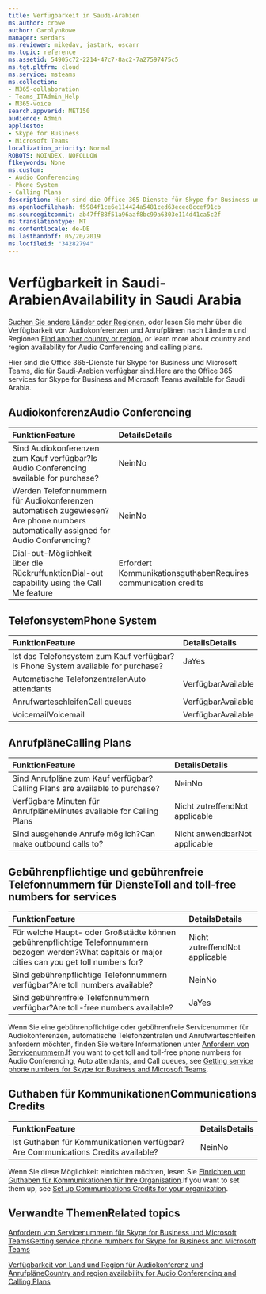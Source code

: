 ```yaml
---
title: Verfügbarkeit in Saudi-Arabien
ms.author: crowe
author: CarolynRowe
manager: serdars
ms.reviewer: mikedav, jastark, oscarr
ms.topic: reference
ms.assetid: 54905c72-2214-47c7-8ac2-7a27597475c5
ms.tgt.pltfrm: cloud
ms.service: msteams
ms.collection:
- M365-collaboration
- Teams_ITAdmin_Help
- M365-voice
search.appverid: MET150
audience: Admin
appliesto:
- Skype for Business
- Microsoft Teams
localization_priority: Normal
ROBOTS: NOINDEX, NOFOLLOW
f1keywords: None
ms.custom:
- Audio Conferencing
- Phone System
- Calling Plans
description: Hier sind die Office 365-Dienste für Skype for Business und Microsoft Teams, die für Saudi-Arabien verfügbar sind.
ms.openlocfilehash: f5984f1ce6e114424a5481ced63ecec8ccef91cb
ms.sourcegitcommit: ab47ff88f51a96aaf8bc99a6303e114d41ca5c2f
ms.translationtype: MT
ms.contentlocale: de-DE
ms.lasthandoff: 05/20/2019
ms.locfileid: "34282794"
---
```

# <a name="availability-in-saudi-arabia"></a><span data-ttu-id="69775-103">Verfügbarkeit in Saudi-Arabien</span><span class="sxs-lookup"><span data-stu-id="69775-103">Availability in Saudi Arabia</span></span>

<span data-ttu-id="69775-104">[Suchen Sie andere Länder oder Regionen](country-and-region-availability-for-audio-conferencing-and-calling-plans.md), oder lesen Sie mehr über die Verfügbarkeit von Audiokonferenzen und Anrufplänen nach Ländern und Regionen.</span><span class="sxs-lookup"><span data-stu-id="69775-104">[Find another country or region](country-and-region-availability-for-audio-conferencing-and-calling-plans.md), or learn more about country and region availability for Audio Conferencing and calling plans.</span></span>

<span data-ttu-id="69775-105">Hier sind die Office 365-Dienste für Skype for Business und Microsoft Teams, die für Saudi-Arabien verfügbar sind.</span><span class="sxs-lookup"><span data-stu-id="69775-105">Here are the Office 365 services for Skype for Business and Microsoft Teams available for Saudi Arabia.</span></span>
  
## <a name="audio-conferencing"></a><span data-ttu-id="69775-106">Audiokonferenz</span><span class="sxs-lookup"><span data-stu-id="69775-106">Audio Conferencing</span></span>

|<span data-ttu-id="69775-107">**Funktion**</span><span class="sxs-lookup"><span data-stu-id="69775-107">**Feature**</span></span>|<span data-ttu-id="69775-108">**Details**</span><span class="sxs-lookup"><span data-stu-id="69775-108">**Details**</span></span>|
|:-----|:-----|
|<span data-ttu-id="69775-109">Sind Audiokonferenzen zum Kauf verfügbar?</span><span class="sxs-lookup"><span data-stu-id="69775-109">Is Audio Conferencing available for purchase?</span></span>  <br/> |<span data-ttu-id="69775-110">Nein</span><span class="sxs-lookup"><span data-stu-id="69775-110">No</span></span>  <br/> |
|<span data-ttu-id="69775-111">Werden Telefonnummern für Audiokonferenzen automatisch zugewiesen?</span><span class="sxs-lookup"><span data-stu-id="69775-111">Are phone numbers automatically assigned for Audio Conferencing?</span></span>  <br/> |<span data-ttu-id="69775-112">Nein</span><span class="sxs-lookup"><span data-stu-id="69775-112">No</span></span>  <br/> |
|<span data-ttu-id="69775-113">Dial-out-Möglichkeit über die Rückruffunktion</span><span class="sxs-lookup"><span data-stu-id="69775-113">Dial-out capability using the Call Me feature</span></span>  <br/> |<span data-ttu-id="69775-114">Erfordert Kommunikationsguthaben</span><span class="sxs-lookup"><span data-stu-id="69775-114">Requires communication credits</span></span>  <br/> |
   
## <a name="phone-system"></a><span data-ttu-id="69775-115">Telefonsystem</span><span class="sxs-lookup"><span data-stu-id="69775-115">Phone System</span></span>

|<span data-ttu-id="69775-116">**Funktion**</span><span class="sxs-lookup"><span data-stu-id="69775-116">**Feature**</span></span>|<span data-ttu-id="69775-117">**Details**</span><span class="sxs-lookup"><span data-stu-id="69775-117">**Details**</span></span>|
|:-----|:-----|
|<span data-ttu-id="69775-118">Ist das Telefonsystem zum Kauf verfügbar?</span><span class="sxs-lookup"><span data-stu-id="69775-118">Is Phone System available for purchase?</span></span>  <br/> |<span data-ttu-id="69775-119">Ja</span><span class="sxs-lookup"><span data-stu-id="69775-119">Yes</span></span>  <br/> |
| <span data-ttu-id="69775-120">Automatische Telefonzentralen</span><span class="sxs-lookup"><span data-stu-id="69775-120">Auto attendants</span></span> <br/> |<span data-ttu-id="69775-121">Verfügbar</span><span class="sxs-lookup"><span data-stu-id="69775-121">Available</span></span>  <br/> |
|<span data-ttu-id="69775-122">Anrufwarteschleifen</span><span class="sxs-lookup"><span data-stu-id="69775-122">Call queues</span></span>  <br/> |<span data-ttu-id="69775-123">Verfügbar</span><span class="sxs-lookup"><span data-stu-id="69775-123">Available</span></span>  <br/> |
|<span data-ttu-id="69775-124">Voicemail</span><span class="sxs-lookup"><span data-stu-id="69775-124">Voicemail</span></span>  <br/> |<span data-ttu-id="69775-125">Verfügbar</span><span class="sxs-lookup"><span data-stu-id="69775-125">Available</span></span>  <br/> |
   
## <a name="calling-plans"></a><span data-ttu-id="69775-126">Anrufpläne</span><span class="sxs-lookup"><span data-stu-id="69775-126">Calling Plans</span></span>

|<span data-ttu-id="69775-127">**Funktion**</span><span class="sxs-lookup"><span data-stu-id="69775-127">**Feature**</span></span>|<span data-ttu-id="69775-128">**Details**</span><span class="sxs-lookup"><span data-stu-id="69775-128">**Details**</span></span>|
|:-----|:-----|
|<span data-ttu-id="69775-129">Sind Anrufpläne zum Kauf verfügbar?</span><span class="sxs-lookup"><span data-stu-id="69775-129">Calling Plans are available to purchase?</span></span>  <br/> |<span data-ttu-id="69775-130">Nein</span><span class="sxs-lookup"><span data-stu-id="69775-130">No</span></span>  <br/> |
|<span data-ttu-id="69775-131">Verfügbare Minuten für Anrufpläne</span><span class="sxs-lookup"><span data-stu-id="69775-131">Minutes available for Calling Plans</span></span>  <br/> |<span data-ttu-id="69775-132">Nicht zutreffend</span><span class="sxs-lookup"><span data-stu-id="69775-132">Not applicable</span></span>  <br/> |
|<span data-ttu-id="69775-133">Sind ausgehende Anrufe möglich?</span><span class="sxs-lookup"><span data-stu-id="69775-133">Can make outbound calls to?</span></span>  <br/> |<span data-ttu-id="69775-134">Nicht anwendbar</span><span class="sxs-lookup"><span data-stu-id="69775-134">Not applicable</span></span>  <br/> |
   
## <a name="toll-and-toll-free-numbers-for-services"></a><span data-ttu-id="69775-135">Gebührenpflichtige und gebührenfreie Telefonnummern für Dienste</span><span class="sxs-lookup"><span data-stu-id="69775-135">Toll and toll-free numbers for services</span></span>

|<span data-ttu-id="69775-136">**Funktion**</span><span class="sxs-lookup"><span data-stu-id="69775-136">**Feature**</span></span>|<span data-ttu-id="69775-137">**Details**</span><span class="sxs-lookup"><span data-stu-id="69775-137">**Details**</span></span>|
|:-----|:-----|
|<span data-ttu-id="69775-138">Für welche Haupt- oder Großstädte können gebührenpflichtige Telefonnummern bezogen werden?</span><span class="sxs-lookup"><span data-stu-id="69775-138">What capitals or major cities can you get toll numbers for?</span></span>  <br/> |<span data-ttu-id="69775-139">Nicht zutreffend</span><span class="sxs-lookup"><span data-stu-id="69775-139">Not applicable</span></span>  <br/> |
|<span data-ttu-id="69775-140">Sind gebührenpflichtige Telefonnummern verfügbar?</span><span class="sxs-lookup"><span data-stu-id="69775-140">Are toll numbers available?</span></span>  <br/> |<span data-ttu-id="69775-141">Nein</span><span class="sxs-lookup"><span data-stu-id="69775-141">No</span></span>  <br/> |
|<span data-ttu-id="69775-142">Sind gebührenfreie Telefonnummern verfügbar?</span><span class="sxs-lookup"><span data-stu-id="69775-142">Are toll-free numbers available?</span></span>  <br/> |<span data-ttu-id="69775-143">Ja</span><span class="sxs-lookup"><span data-stu-id="69775-143">Yes</span></span>  <br/> |
   
 <span data-ttu-id="69775-144">Wenn Sie eine gebührenpflichtige oder gebührenfreie Servicenummer für Audiokonferenzen, automatische Telefonzentralen und Anrufwarteschleifen anfordern möchten, finden Sie weitere Informationen unter [Anfordern von Servicenummern](/SkypeForBusiness/what-is-phone-system-in-office-365/getting-service-phone-numbers).</span><span class="sxs-lookup"><span data-stu-id="69775-144">If you want to get toll and toll-free phone numbers for Audio Conferencing, Auto attendants, and Call queues, see [Getting service phone numbers for Skype for Business and Microsoft Teams](/SkypeForBusiness/what-is-phone-system-in-office-365/getting-service-phone-numbers).</span></span>
  
## <a name="communications-credits"></a><span data-ttu-id="69775-145">Guthaben für Kommunikationen</span><span class="sxs-lookup"><span data-stu-id="69775-145">Communications Credits</span></span>

|<span data-ttu-id="69775-146">**Funktion**</span><span class="sxs-lookup"><span data-stu-id="69775-146">**Feature**</span></span>|<span data-ttu-id="69775-147">**Details**</span><span class="sxs-lookup"><span data-stu-id="69775-147">**Details**</span></span>|
|:-----|:-----|
|<span data-ttu-id="69775-148">Ist Guthaben für Kommunikationen verfügbar?</span><span class="sxs-lookup"><span data-stu-id="69775-148">Are Communications Credits available?</span></span>  <br/> |<span data-ttu-id="69775-149">Nein</span><span class="sxs-lookup"><span data-stu-id="69775-149">No</span></span>  <br/> |
   
<span data-ttu-id="69775-150">Wenn Sie diese Möglichkeit einrichten möchten, lesen Sie [Einrichten von Guthaben für Kommunikationen für Ihre Organisation](../set-up-communications-credits-for-your-organization.md).</span><span class="sxs-lookup"><span data-stu-id="69775-150">If you want to set them up, see [Set up Communications Credits for your organization](../set-up-communications-credits-for-your-organization.md).</span></span>
  
## <a name="related-topics"></a><span data-ttu-id="69775-151">Verwandte Themen</span><span class="sxs-lookup"><span data-stu-id="69775-151">Related topics</span></span>

[<span data-ttu-id="69775-152">Anfordern von Servicenummern für Skype for Business und Microsoft Teams</span><span class="sxs-lookup"><span data-stu-id="69775-152">Getting service phone numbers for Skype for Business and Microsoft Teams</span></span>](/SkypeForBusiness/what-is-phone-system-in-office-365/getting-service-phone-numbers)

[<span data-ttu-id="69775-153">Verfügbarkeit von Land und Region für Audiokonferenz und Anrufpläne</span><span class="sxs-lookup"><span data-stu-id="69775-153">Country and region availability for Audio Conferencing and Calling Plans</span></span>](country-and-region-availability-for-audio-conferencing-and-calling-plans.md)

  
 
